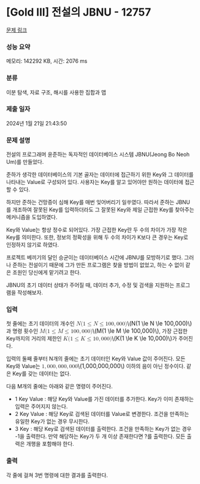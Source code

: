 # [Gold III] 전설의 JBNU - 12757 

[문제 링크](https://www.acmicpc.net/problem/12757) 

### 성능 요약

메모리: 142292 KB, 시간: 2076 ms

### 분류

이분 탐색, 자료 구조, 해시를 사용한 집합과 맵

### 제출 일자

2024년 1월 21일 21:43:50

### 문제 설명

<p>전설의 프로그래머 윤준하는 독자적인 데이터베이스 시스템 JBNU(Jeong Bo Neoh Um)를 만들었다.</p>

<p>준하가 생각한 데이터베이스의 기본 골자는 데이터에 접근하기 위한 Key와 그 데이터를 나타내는 Value로 구성되어 있다. 사용자는 Key를 알고 있어야만 원하는 데이터에 접근할 수 있다.</p>

<p>하지만 준하는 건망증이 심해 Key를 매번 잊어버리기 일쑤였다. 따라서 준하는 JBNU를 개조하여 잘못된 Key를 입력하더라도 그 잘못된 Key와 제일 근접한 Key를 찾아주는 메커니즘을 도입하였다.</p>

<p>Key와 Value는 항상 정수로 되어있다. 가장 근접한 Key란 두 수의 차이가 가장 작은 Key를 의미한다. 또한, 정보의 정확성을 위해 두 수의 차이가 K보다 큰 경우는 Key로 인정하지 않기로 하였다.</p>

<p>프로젝트 베끼기의 달인 승균이는 데이터베이스 시간에 JBNU를 모방하기로 했다. 그러나 준하는 전설이기 때문에 그가 만든 프로그램은 찾을 방법이 없었고, 하는 수 없이 같은 조원인 당신에게 맡기려고 한다.</p>

<p>JBNU의 초기 데이터 상태가 주어질 때, 데이터 추가, 수정 및 검색을 지원하는 프로그램을 작성해보자.</p>

### 입력 

 <p>첫 줄에는 초기 데이터의 개수인 <mjx-container class="MathJax" jax="CHTML" style="font-size: 109%; position: relative;"><mjx-math class="MJX-TEX" aria-hidden="true"><mjx-mi class="mjx-i"><mjx-c class="mjx-c1D441 TEX-I"></mjx-c></mjx-mi><mjx-mo class="mjx-n"><mjx-c class="mjx-c28"></mjx-c></mjx-mo><mjx-mn class="mjx-n"><mjx-c class="mjx-c31"></mjx-c></mjx-mn><mjx-mo class="mjx-n" space="4"><mjx-c class="mjx-c2264"></mjx-c></mjx-mo><mjx-mi class="mjx-i" space="4"><mjx-c class="mjx-c1D441 TEX-I"></mjx-c></mjx-mi><mjx-mo class="mjx-n" space="4"><mjx-c class="mjx-c2264"></mjx-c></mjx-mo><mjx-mn class="mjx-n" space="4"><mjx-c class="mjx-c31"></mjx-c><mjx-c class="mjx-c30"></mjx-c><mjx-c class="mjx-c30"></mjx-c></mjx-mn><mjx-mo class="mjx-n"><mjx-c class="mjx-c2C"></mjx-c></mjx-mo><mjx-mn class="mjx-n" space="2"><mjx-c class="mjx-c30"></mjx-c><mjx-c class="mjx-c30"></mjx-c><mjx-c class="mjx-c30"></mjx-c></mjx-mn><mjx-mo class="mjx-n"><mjx-c class="mjx-c29"></mjx-c></mjx-mo></mjx-math><mjx-assistive-mml unselectable="on" display="inline"><math xmlns="http://www.w3.org/1998/Math/MathML"><mi>N</mi><mo stretchy="false">(</mo><mn>1</mn><mo>≤</mo><mi>N</mi><mo>≤</mo><mn>100</mn><mo>,</mo><mn>000</mn><mo stretchy="false">)</mo></math></mjx-assistive-mml><span aria-hidden="true" class="no-mathjax mjx-copytext">\(N(1 \le N \le 100,000)\)</span></mjx-container> 과 명령 횟수인 <mjx-container class="MathJax" jax="CHTML" style="font-size: 109%; position: relative;"><mjx-math class="MJX-TEX" aria-hidden="true"><mjx-mi class="mjx-i"><mjx-c class="mjx-c1D440 TEX-I"></mjx-c></mjx-mi><mjx-mo class="mjx-n"><mjx-c class="mjx-c28"></mjx-c></mjx-mo><mjx-mn class="mjx-n"><mjx-c class="mjx-c31"></mjx-c></mjx-mn><mjx-mo class="mjx-n" space="4"><mjx-c class="mjx-c2264"></mjx-c></mjx-mo><mjx-mi class="mjx-i" space="4"><mjx-c class="mjx-c1D440 TEX-I"></mjx-c></mjx-mi><mjx-mo class="mjx-n" space="4"><mjx-c class="mjx-c2264"></mjx-c></mjx-mo><mjx-mn class="mjx-n" space="4"><mjx-c class="mjx-c31"></mjx-c><mjx-c class="mjx-c30"></mjx-c><mjx-c class="mjx-c30"></mjx-c></mjx-mn><mjx-mo class="mjx-n"><mjx-c class="mjx-c2C"></mjx-c></mjx-mo><mjx-mn class="mjx-n" space="2"><mjx-c class="mjx-c30"></mjx-c><mjx-c class="mjx-c30"></mjx-c><mjx-c class="mjx-c30"></mjx-c></mjx-mn><mjx-mo class="mjx-n"><mjx-c class="mjx-c29"></mjx-c></mjx-mo></mjx-math><mjx-assistive-mml unselectable="on" display="inline"><math xmlns="http://www.w3.org/1998/Math/MathML"><mi>M</mi><mo stretchy="false">(</mo><mn>1</mn><mo>≤</mo><mi>M</mi><mo>≤</mo><mn>100</mn><mo>,</mo><mn>000</mn><mo stretchy="false">)</mo></math></mjx-assistive-mml><span aria-hidden="true" class="no-mathjax mjx-copytext">\(M(1 \le M \le 100,000)\)</span></mjx-container>, 가장 근접한 Key까지의 거리의 제한인 <mjx-container class="MathJax" jax="CHTML" style="font-size: 109%; position: relative;"><mjx-math class="MJX-TEX" aria-hidden="true"><mjx-mi class="mjx-i"><mjx-c class="mjx-c1D43E TEX-I"></mjx-c></mjx-mi><mjx-mo class="mjx-n"><mjx-c class="mjx-c28"></mjx-c></mjx-mo><mjx-mn class="mjx-n"><mjx-c class="mjx-c31"></mjx-c></mjx-mn><mjx-mo class="mjx-n" space="4"><mjx-c class="mjx-c2264"></mjx-c></mjx-mo><mjx-mi class="mjx-i" space="4"><mjx-c class="mjx-c1D43E TEX-I"></mjx-c></mjx-mi><mjx-mo class="mjx-n" space="4"><mjx-c class="mjx-c2264"></mjx-c></mjx-mo><mjx-mn class="mjx-n" space="4"><mjx-c class="mjx-c31"></mjx-c><mjx-c class="mjx-c30"></mjx-c></mjx-mn><mjx-mo class="mjx-n"><mjx-c class="mjx-c2C"></mjx-c></mjx-mo><mjx-mn class="mjx-n" space="2"><mjx-c class="mjx-c30"></mjx-c><mjx-c class="mjx-c30"></mjx-c><mjx-c class="mjx-c30"></mjx-c></mjx-mn><mjx-mo class="mjx-n"><mjx-c class="mjx-c29"></mjx-c></mjx-mo></mjx-math><mjx-assistive-mml unselectable="on" display="inline"><math xmlns="http://www.w3.org/1998/Math/MathML"><mi>K</mi><mo stretchy="false">(</mo><mn>1</mn><mo>≤</mo><mi>K</mi><mo>≤</mo><mn>10</mn><mo>,</mo><mn>000</mn><mo stretchy="false">)</mo></math></mjx-assistive-mml><span aria-hidden="true" class="no-mathjax mjx-copytext">\(K(1 \le K \le 10,000)\)</span></mjx-container>가 주어진다. </p>

<p>입력의 둘째 줄부터 N개의 줄에는 초기 데이터인 Key와 Value 값이 주어진다. 모든 Key와 Value는 <mjx-container class="MathJax" jax="CHTML" style="font-size: 109%; position: relative;"><mjx-math class="MJX-TEX" aria-hidden="true"><mjx-mn class="mjx-n"><mjx-c class="mjx-c31"></mjx-c></mjx-mn><mjx-mo class="mjx-n"><mjx-c class="mjx-c2C"></mjx-c></mjx-mo><mjx-mn class="mjx-n" space="2"><mjx-c class="mjx-c30"></mjx-c><mjx-c class="mjx-c30"></mjx-c><mjx-c class="mjx-c30"></mjx-c></mjx-mn><mjx-mo class="mjx-n"><mjx-c class="mjx-c2C"></mjx-c></mjx-mo><mjx-mn class="mjx-n" space="2"><mjx-c class="mjx-c30"></mjx-c><mjx-c class="mjx-c30"></mjx-c><mjx-c class="mjx-c30"></mjx-c></mjx-mn><mjx-mo class="mjx-n"><mjx-c class="mjx-c2C"></mjx-c></mjx-mo><mjx-mn class="mjx-n" space="2"><mjx-c class="mjx-c30"></mjx-c><mjx-c class="mjx-c30"></mjx-c><mjx-c class="mjx-c30"></mjx-c></mjx-mn></mjx-math><mjx-assistive-mml unselectable="on" display="inline"><math xmlns="http://www.w3.org/1998/Math/MathML"><mn>1</mn><mo>,</mo><mn>000</mn><mo>,</mo><mn>000</mn><mo>,</mo><mn>000</mn></math></mjx-assistive-mml><span aria-hidden="true" class="no-mathjax mjx-copytext">\(1,000,000,000\)</span></mjx-container> 이하의 음이 아닌 정수이다. 같은 Key를 갖는 데이터는 없다.</p>

<p>다음 M개의 줄에는 아래와 같은 명령이 주어진다.</p>

<ul>
	<li>1 Key Value : 해당 Key와 Value를 가진 데이터를 추가한다. Key가 이미 존재하는 입력은 주어지지 않는다.</li>
	<li>2 Key Value : 해당 Key로 검색된 데이터를 Value로 변경한다. 조건을 만족하는 유일한 Key가 없는 경우 무시한다.</li>
	<li>3 Key : 해당 Key로 검색된 데이터를 출력한다. 조건을 만족하는 Key가 없는 경우 -1을 출력한다. 만약 해당하는 Key가 두 개 이상 존재한다면 ?를 출력한다. 모든 출력은 개행을 포함해야 한다.</li>
</ul>

### 출력 

 <p>각 줄에 걸쳐 3번 명령에 대한 결과를 출력한다.</p>

